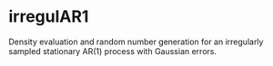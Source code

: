 # irregulAR1
Density evaluation and random number generation for an irregularly sampled stationary AR(1) process with Gaussian errors.
